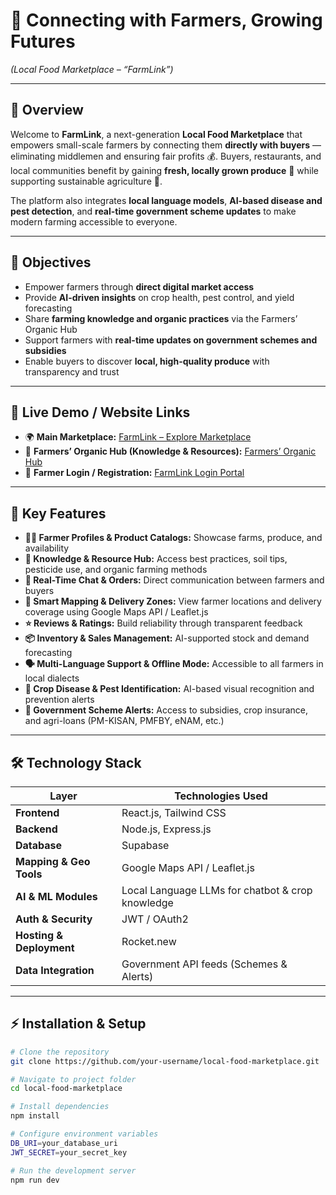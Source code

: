 # 🌱 Connecting with Farmers, Growing Futures  
*(Local Food Marketplace – “FarmLink”)*

---

## 🌟 Overview
Welcome to **FarmLink**, a next-generation **Local Food Marketplace** that empowers small-scale farmers by connecting them **directly with buyers** — eliminating middlemen and ensuring fair profits 💰. Buyers, restaurants, and local communities benefit by gaining **fresh, locally grown produce** 🥦 while supporting sustainable agriculture 🌾.  

The platform also integrates **local language models**, **AI-based disease and pest detection**, and **real-time government scheme updates** to make modern farming accessible to everyone.  

---

## 🎯 Objectives
- Empower farmers through **direct digital market access**  
- Provide **AI-driven insights** on crop health, pest control, and yield forecasting  
- Share **farming knowledge and organic practices** via the Farmers’ Organic Hub  
- Support farmers with **real-time updates on government schemes and subsidies**  
- Enable buyers to discover **local, high-quality produce** with transparency and trust  

---

## 🔗 Live Demo / Website Links
- 🌍 **Main Marketplace:** [FarmLink – Explore Marketplace](https://farmlink-pljrr29.public.builtwithrocket.new)  
- 🌿 **Farmers’ Organic Hub (Knowledge & Resources):** [Farmers’ Organic Hub](https://farmers-organic-hub-s7sno48.public.builtwithrocket.new)  
- 🔐 **Farmer Login / Registration:** [FarmLink Login Portal](https://farmerlink-fz48r10.public.builtwithrocket.new)  

---

## 🚀 Key Features
- **👨‍🌾 Farmer Profiles & Product Catalogs:** Showcase farms, produce, and availability  
- **🌿 Knowledge & Resource Hub:** Access best practices, soil tips, pesticide use, and organic farming methods  
- **💬 Real-Time Chat & Orders:** Direct communication between farmers and buyers  
- **📍 Smart Mapping & Delivery Zones:** View farmer locations and delivery coverage using Google Maps API / Leaflet.js  
- **⭐ Reviews & Ratings:** Build reliability through transparent feedback  
- **📦 Inventory & Sales Management:** AI-supported stock and demand forecasting  
- **🗣️ Multi-Language Support & Offline Mode:** Accessible to all farmers in local dialects  
- **🦠 Crop Disease & Pest Identification:** AI-based visual recognition and prevention alerts  
- **📢 Government Scheme Alerts:** Access to subsidies, crop insurance, and agri-loans (PM-KISAN, PMFBY, eNAM, etc.)  

---

## 🛠️ Technology Stack
| Layer | Technologies Used |
|-------|------------------|
| **Frontend** | React.js, Tailwind CSS |
| **Backend** | Node.js, Express.js |
| **Database** | Supabase |
| **Mapping & Geo Tools** | Google Maps API / Leaflet.js |
| **AI & ML Modules** | Local Language LLMs for chatbot & crop knowledge |
| **Auth & Security** | JWT / OAuth2 |
| **Hosting & Deployment** | Rocket.new |
| **Data Integration** | Government API feeds (Schemes & Alerts) |

---

## ⚡ Installation & Setup
```bash
# Clone the repository
git clone https://github.com/your-username/local-food-marketplace.git

# Navigate to project folder
cd local-food-marketplace

# Install dependencies
npm install

# Configure environment variables
DB_URI=your_database_uri
JWT_SECRET=your_secret_key

# Run the development server
npm run dev
